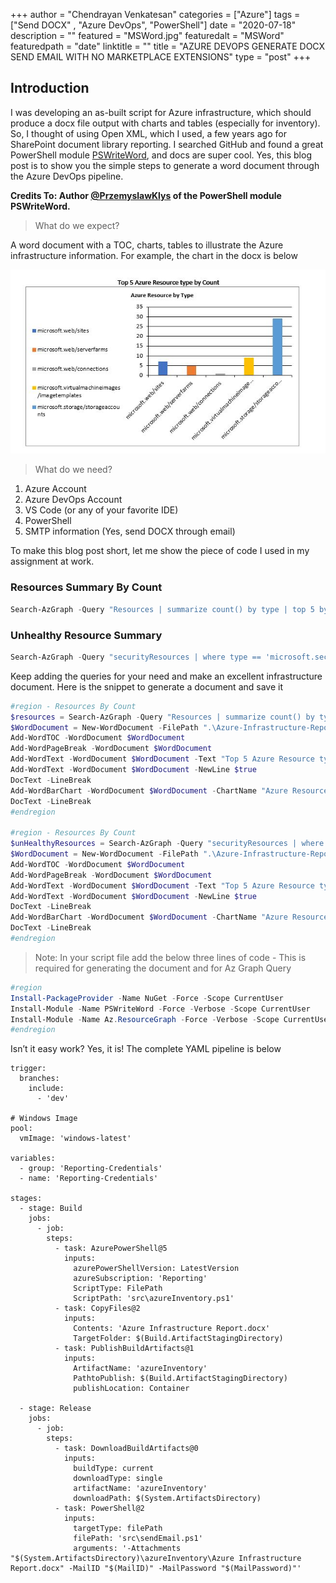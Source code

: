 +++
author = "Chendrayan Venkatesan"
categories = ["Azure"]
tags = ["Send DOCX" , "Azure DevOps", "PowerShell"]
date = "2020-07-18"
description = ""
featured = "MSWord.jpg"
featuredalt = "MSWord"
featuredpath = "date"
linktitle = ""
title = "AZURE DEVOPS GENERATE DOCX SEND EMAIL WITH NO MARKETPLACE EXTENSIONS"
type = "post"
+++

## Introduction

I was developing an as-built script for Azure infrastructure, which should produce a docx file output with charts and tables (especially for inventory). So, I thought of using Open XML, which I used, a few years ago for SharePoint document library reporting. I searched GitHub and found a great PowerShell module [PSWriteWord](https://github.com/EvotecIT/PSWriteWord), and docs are super cool. Yes, this blog post is to show you the simple steps to generate a word document through the Azure DevOps pipeline.

**Credits To: Author [@PrzemyslawKlys](https://twitter.com/PrzemyslawKlys) of the PowerShell module PSWriteWord.**

> What do we expect? 

A word document with a TOC, charts, tables to illustrate the Azure infrastructure information. For example, the chart in the docx is below 

![image](img/2020/07/Resource-Top-05.jpg)

> What do we need?

1. Azure Account
2. Azure DevOps Account 
3. VS Code (or any of your favorite IDE)
4. PowerShell
5. SMTP information (Yes, send DOCX through email)

To make this blog post short, let me show the piece of code I used in my assignment at work. 

### Resources Summary By Count

```PowerShell
Search-AzGraph -Query "Resources | summarize count() by type | top 5 by type | project type, count_"
```

### Unhealthy Resource Summary 

```PowerShell
Search-AzGraph -Query "securityResources | where type == 'microsoft.security/assessments' and properties.status.code =~ 'Unhealthy' | summarize count() by resourceGroup | top 5 by resourceGroup | project resourceGroup , count_"
```

Keep adding the queries for your need and make an excellent infrastructure document. Here is the snippet to generate a document and save it

```PowerShell
#region - Resources By Count
$resources = Search-AzGraph -Query "Resources | summarize count() by type | top 5 by type"
$WordDocument = New-WordDocument -FilePath ".\Azure-Infrastructure-Report.docx"
Add-WordTOC -WordDocument $WordDocument
Add-WordPageBreak -WordDocument $WordDocument
Add-WordText -WordDocument $WordDocument -Text "Top 5 Azure Resource type by Count" -HeadingType Heading3 -Color Black -Alignment center
Add-WordText -WordDocument $WordDocument -NewLine $true
DocText -LineBreak 
Add-WordBarChart -WordDocument $WordDocument -ChartName "Azure Resources Count by Type" -Names $($resources.type) -Values $($resources.count_) -ChartLegendPosition Left -ChartLegendOverlay $false -BarDirection Column
DocText -LineBreak 
#endregion

#region - Resources By Count
$unHealthyResources = Search-AzGraph -Query "securityResources | where type == 'microsoft.security/assessments' and properties.status.code =~ 'Unhealthy' | summarize count() by resourceGroup | top 5 by resourceGroup | project resourceGroup , count_"
$WordDocument = New-WordDocument -FilePath ".\Azure-Infrastructure-Report.docx"
Add-WordTOC -WordDocument $WordDocument
Add-WordPageBreak -WordDocument $WordDocument
Add-WordText -WordDocument $WordDocument -Text "Top 5 Azure Resource type by Count" -HeadingType Heading3 -Color Black -Alignment center
Add-WordText -WordDocument $WordDocument -NewLine $true
DocText -LineBreak 
Add-WordBarChart -WordDocument $WordDocument -ChartName "Azure Resources Count by Type" -Names $($unHealthyResources.resourceGroup) -Values $($unHealthyResources.count_) -ChartLegendPosition Left -ChartLegendOverlay $false -BarDirection Column
DocText -LineBreak 
#endregion
```

> Note: In your script file add the below three lines of code - This is required for generating the document and for Az Graph Query

```PowerShell
#region
Install-PackageProvider -Name NuGet -Force -Scope CurrentUser
Install-Module -Name PSWriteWord -Force -Verbose -Scope CurrentUser
Install-Module -Name Az.ResourceGraph -Force -Verbose -Scope CurrentUser
#endregion
```

Isn’t it easy work?  Yes, it is! The complete YAML pipeline is below 

```YML
trigger:
  branches:
    include:
      - 'dev'

# Windows Image
pool:
  vmImage: 'windows-latest'

variables:
  - group: 'Reporting-Credentials'
  - name: 'Reporting-Credentials'
  
stages:
  - stage: Build
    jobs:
      - job: 
        steps:
          - task: AzurePowerShell@5
            inputs:
              azurePowerShellVersion: LatestVersion
              azureSubscription: 'Reporting'
              ScriptType: FilePath
              ScriptPath: 'src\azureInventory.ps1'
          - task: CopyFiles@2
            inputs:
              Contents: 'Azure Infrastructure Report.docx'
              TargetFolder: $(Build.ArtifactStagingDirectory)
          - task: PublishBuildArtifacts@1
            inputs:
              ArtifactName: 'azureInventory'
              PathtoPublish: $(Build.ArtifactStagingDirectory)
              publishLocation: Container

  - stage: Release
    jobs:
      - job: 
        steps:
          - task: DownloadBuildArtifacts@0
            inputs:
              buildType: current
              downloadType: single
              artifactName: 'azureInventory'
              downloadPath: $(System.ArtifactsDirectory)
          - task: PowerShell@2
            inputs:
              targetType: filePath
              filePath: 'src\sendEmail.ps1'
              arguments: '-Attachments "$(System.ArtifactsDirectory)\azureInventory\Azure Infrastructure Report.docx" -MailID "$(MailID)" -MailPassword "$(MailPassword)"'
```